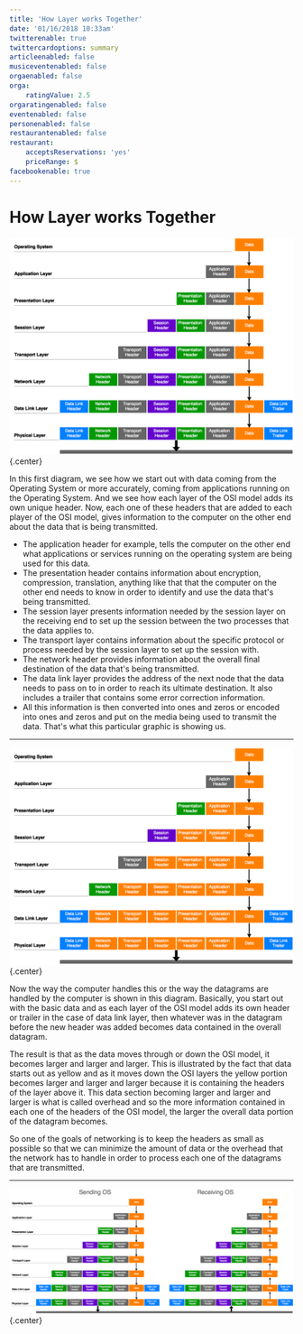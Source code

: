 ```yaml
---
title: 'How Layer works Together'
date: '01/16/2018 10:33am'
twitterenable: true
twittercardoptions: summary
articleenabled: false
musiceventenabled: false
orgaenabled: false
orga:
    ratingValue: 2.5
orgaratingenabled: false
eventenabled: false
personenabled: false
restaurantenabled: false
restaurant:
    acceptsReservations: 'yes'
    priceRange: $
facebookenable: true
---
```


# <a href="/network/foundations-of-networking-networking-basics/3-osi-model" class="nav-button transform"><span></span></a>How Layer works Together

![](howitworks.png?cropResize=1100,1100)   {.center}

In this first diagram, we see how we start out with data coming from the Operating System or more accurately, coming from applications running on the Operating System. And we see how each layer of the OSI model adds its own unique header. Now, each one of these headers that are added to each player of the OSI model, gives information to the computer on the other end about the data that is being transmitted.

* The application header for example, tells the computer on the other end what applications or services running on the operating system are being used for this data. 
* The presentation header contains information about encryption, compression, translation, anything like that that the computer on the other end needs to know in order to identify and use the data that's being transmitted. 
* The session layer presents information needed by the session layer on the receiving end to set up the session between the two processes that the data applies to.
* The transport layer contains information about the specific protocol or process needed by the session layer to set up the session with. 
* The network header provides information about the overall final destination of the data that's being transmitted. 
* The data link layer provides the address of the next node that the data needs to pass on to in order to reach its ultimate destination. It also includes a trailer that contains some error correction information.
* All this information is then converted into ones and zeros or encoded into ones and zeros and put on the media being used to transmit the data. That's what this particular graphic is showing us.

---

![](howitworks2.png?cropResize=1100,1100)   {.center}

Now the way the computer handles this or the way the datagrams are handled by the computer is shown in this diagram. Basically, you start out with the basic data and as each layer of the OSI model adds its own header or trailer in the case of data link layer, then whatever was in the datagram before the new header was added becomes data contained in the overall datagram.

The result is that as the data moves through or down the OSI model, it becomes larger and larger and larger. This is illustrated by the fact that data starts out as yellow and as it moves down the OSI layers the yellow portion becomes larger and larger and larger because it is containing the headers of the layer above it. This data section becoming larger and larger and larger is what is called overhead and so the more information contained in each one of the headers of the OSI model, the larger the overall data portion of the datagram becomes.

So one of the goals of networking is to keep the headers as small as possible so that we can minimize the amount of data or the overhead that the network has to handle in order to process each one of the datagrams that are transmitted.

---

![](howitworks3.png?lightbox=1100,1100&resize=1100,1100)   {.center}